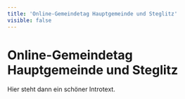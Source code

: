 ```yaml
---
title: 'Online-Gemeindetag Hauptgemeinde und Steglitz'
visible: false
---
```


# Online-Gemeindetag Hauptgemeinde und Steglitz

Hier steht dann ein schöner Introtext.